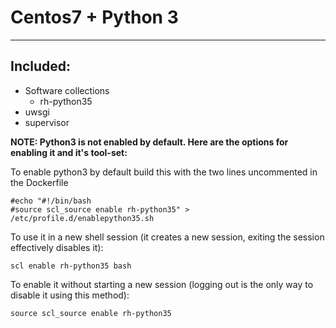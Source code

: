 # Centos7 + Python 3
----

## Included:
* Software collections
   - rh-python35
* uwsgi
* supervisor

__NOTE: Python3 is not enabled by default. Here are the options for enabling it and it's tool-set:__

To enable python3 by default build this with the two lines uncommented in the Dockerfile

    #echo "#!/bin/bash
    #source scl_source enable rh-python35" > /etc/profile.d/enablepython35.sh

To use it in a new shell session (it creates a new session, exiting the session effectively disables it):

    scl enable rh-python35 bash

To enable it without starting a new session (logging out is the only way to disable it using this method):

    source scl_source enable rh-python35
